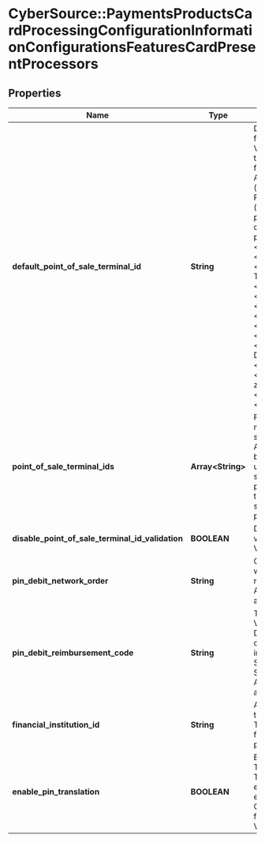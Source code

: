 # CyberSource::PaymentsProductsCardProcessingConfigurationInformationConfigurationsFeaturesCardPresentProcessors

## Properties
Name | Type | Description | Notes
------------ | ------------- | ------------- | -------------
**default_point_of_sale_terminal_id** | **String** | Default Terminal ID used for Card Present and Virtual Terminal transactions. Applicable for VPC, GPX (gpx), American Express Direct (amexdirect) and Chase Paymentech Salem (chasepaymentechsalem) processors.  Validation details (for selected processors)...  &lt;table&gt; &lt;thead&gt;&lt;tr&gt;&lt;th&gt;Processor&lt;/th&gt;&lt;th&gt;Acceptance Type&lt;/th&gt;&lt;th&gt;Required&lt;/th&gt;&lt;th&gt;Min. Length&lt;/th&gt;&lt;th&gt;Max. Length&lt;/th&gt;&lt;th&gt;Regex&lt;/th&gt;&lt;th&gt;Default Value&lt;/th&gt;&lt;/tr&gt;&lt;/thead&gt; &lt;tr&gt;&lt;td&gt;American Express Direct&lt;/td&gt;&lt;td&gt;cp&lt;/td&gt;&lt;td&gt;Yes&lt;/td&gt;&lt;td&gt;4&lt;/td&gt;&lt;td&gt;8&lt;/td&gt;&lt;td&gt;^[0-9a-zA-Z]+$&lt;/td&gt;&lt;td&gt;1111&lt;/td&gt;&lt;/tr&gt; &lt;/table&gt;  | [optional] 
**point_of_sale_terminal_ids** | **Array&lt;String&gt;** | For retail transactions, if merchant chooses to send the terminal id in the API, then that value has to be validated before being used. Holds a comma separated list of all possible terminal ids that the merchant is likely to send. Applicable for VPC processors. | [optional] 
**disable_point_of_sale_terminal_id_validation** | **BOOLEAN** | Disables terminal ID validation. Applicable for VPC processors. | [optional] 
**pin_debit_network_order** | **String** | Order of the networks in which Visa should make routing decisions. Applicable for GPX (gpx) and VPC processors. | [optional] 
**pin_debit_reimbursement_code** | **String** | This attribute requests VIP to qualify a given PIN Debit transaction for a certain type of interchange program. Y &#x3D; SMS supermarket, Z &#x3D; SMS general merchant. Applicable for GPX (gpx) and VPC processors. | [optional] 
**financial_institution_id** | **String** | Acquirer Institution ID for the PIN Debit Transactions. Applicable for GPX (gpx) and VPC processors. | [optional] 
**enable_pin_translation** | **BOOLEAN** | Enables CyberSource PIN Translation for Online PIN Transactions. Please ensure you have exchanged PIN keys with CyberSource to use this feature. Applicable for VPC processors. | [optional] 


